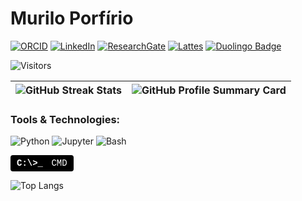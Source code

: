 # Murilo Porfírio

[![ORCID](https://img.shields.io/badge/ORCID-A8A8A8?style=for-the-badge&logo=orcid&logoColor=white)](https://orcid.org/0000-0002-7533-0763)
[![LinkedIn](https://img.shields.io/badge/LinkedIn-0077B5?style=for-the-badge&logo=linkedin&logoColor=white)](https://www.linkedin.com/in/murilo-porfírio-23820915a/)
[![ResearchGate](https://img.shields.io/badge/ResearchGate-00CCBB?style=for-the-badge&logo=researchgate&logoColor=white)](https://www.researchgate.net/profile/Murilo-Porfirio-De-Aguiar)
[![Lattes](https://img.shields.io/badge/Lattes-FFFFFF?style=for-the-badge&logo=data:image/svg+xml;base64,SUAdGVzdCBzdGVhZHkgYmFkZ2U=)](http://lattes.cnpq.br/0683651792361151)
[![Duolingo Badge](https://img.shields.io/badge/Duolingo-58CC02?style=for-the-badge&logo=duolingo&logoColor=white)](https://www.duolingo.com/profile/MuriloPorfirio)


![Visitors](https://visitor-badge.laobi.icu/badge?page_id=YOUR_USERNAME.YOUR_REPOSITORY)

| ![GitHub Streak Stats](https://github-readme-streak-stats.herokuapp.com/?user=MuriloPorfirio&hide_border=true&date_format=M%20j%5B%2C%20Y%5D&background=151515&stroke=2D3742&ring=6bbcca&fire=6bbcca&currStreakNum=ffffff&sideNums=6bbcca&currStreakLabel=6bbcca&sideLabels=ffffff&dates=ffffff) | ![GitHub Profile Summary Card](http://github-profile-summary-cards.vercel.app/api/cards/profile-details?username=MuriloPorfirio&theme=dark) |
| --- | --- |

### Tools & Technologies:
![Python](https://img.shields.io/badge/Python-3776AB?style=flat-square&logo=python&logoColor=white)
![Jupyter](https://img.shields.io/badge/Jupyter-F37626?style=flat-square&logo=Jupyter&logoColor=white)
![Bash](https://img.shields.io/badge/Bash-4EAA25?style=flat-square&logo=gnubash&logoColor=white)
<div style="display: inline-block; background-color: #000; color: #fff; font-family: 'Courier New', monospace; padding: 5px 10px; border-radius: 4px;">
  <span style="font-weight: bold;">C:\>_</span>
  <span style="margin-left: 5px;">CMD</span>
</div>





![Top Langs](https://github-readme-stats.vercel.app/api/top-langs/?username=MuriloPorfirio&layout=compact&bg_color=000000&title_color=ff69b4&text_color=ffffff&icon_color=79ff97&border_color=ffffff)




<!---
MuriloPorfirio/MuriloPorfirio is a ✨ special ✨ repository because its `README.md` (this file) appears on your GitHub profile.
You can click the Preview link to take a look at your changes.
--->
